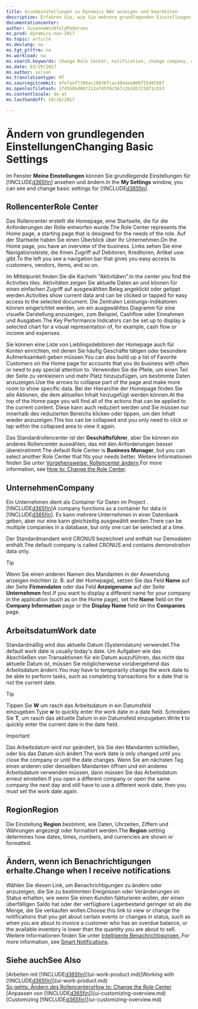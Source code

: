 ```yaml
---
title: Grundeinstellungen in Dynamics NAV anzeigen und bearbeiten
description: Erfahren Sie, wie Sie mehrere grundlegenden Einstellungen in Dynamics NAV einrichten, zum Beispiel im Rollencenter, im Unternehmen oder im Arbeitsdatum.
documentationcenter: 
author: SusanneWindfeldPedersen
ms.prod: dynamics-nav-2017
ms.topic: article
ms.devlang: na
ms.tgt_pltfrm: na
ms.workload: na
ms.search.keywords: change Role Center, notification, change company, change work date
ms.date: 03/29/2017
ms.author: solsen
ms.translationtype: HT
ms.sourcegitcommit: 4fefaef7380ac10836fcac404eea006f55d8556f
ms.openlocfilehash: 1fd559bd0bf213a745f0c567c2b2d5721071c553
ms.contentlocale: de-at
ms.lasthandoff: 10/16/2017

---
```

# <a name="changing-basic-settings"></a><span data-ttu-id="77c85-103">Ändern von grundlegenden Einstellungen</span><span class="sxs-lookup"><span data-stu-id="77c85-103">Changing Basic Settings</span></span>
<span data-ttu-id="77c85-104">Im Fenster **Meine Einstellungen** können Sie grundlegende Einstellungen für [!INCLUDE[d365fin](includes/d365fin_md.md)] ansehen und ändern.</span><span class="sxs-lookup"><span data-stu-id="77c85-104">In the **My Settings** window, you can see and change basic settings for [!INCLUDE[d365fin](includes/d365fin_md.md)].</span></span>  

## <a name="role-center"></a><span data-ttu-id="77c85-105">Rollencenter</span><span class="sxs-lookup"><span data-stu-id="77c85-105">Role Center</span></span>
<span data-ttu-id="77c85-106">Das Rollencenter erstellt die Homepage, eine Startseite, die für die Anforderungen der Rolle entworfen wurde.</span><span class="sxs-lookup"><span data-stu-id="77c85-106">The Role Center represents the Home page, a starting page that is designed for the needs of the role.</span></span> <span data-ttu-id="77c85-107">Auf der Startseite haben Sie einen Überblick über Ihr Unternehmen.</span><span class="sxs-lookup"><span data-stu-id="77c85-107">On the Home page, you have an overview of the business.</span></span> <span data-ttu-id="77c85-108">Links sehen Sie eine Navigationsleiste, die Ihnen Zugriff auf Debitoren, Kreditoren, Artikel usw. gibt.</span><span class="sxs-lookup"><span data-stu-id="77c85-108">To the left you see a navigation bar that gives you easy access to customers, vendors, items, and so on.</span></span>

<span data-ttu-id="77c85-109">Im Mittelpunkt finden Sie die Kacheln "Aktivitäten".</span><span class="sxs-lookup"><span data-stu-id="77c85-109">In the center you find the Activities tiles.</span></span> <span data-ttu-id="77c85-110">Aktivitäten zeigen Sie aktuelle Daten an und können für einen einfachen Zugriff auf ausgewählten Beleg angeklickt oder getippt werden.</span><span class="sxs-lookup"><span data-stu-id="77c85-110">Activities show current data and can be clicked or tapped for easy access to the selected document.</span></span> <span data-ttu-id="77c85-111">Die Zentralen Leistungs-Indikatoren können eingerichtet werden, um ein ausgewähltes Diagramm für eine visuelle Darstellung anzuzeigen, zum Beispiel, Cashflow oder Einnahmen und Ausgaben.</span><span class="sxs-lookup"><span data-stu-id="77c85-111">The Key Performance Indicators can be set up to display a selected chart for a visual representation of, for example, cash flow or income and expenses.</span></span>

<span data-ttu-id="77c85-112">Sie können eine Liste von Lieblingsdebitoren der Homepage auch für Konten einrichten, mit denen Sie häufig Geschäfte tätigen oder besondere Aufmerksamkeit geben müssen.</span><span class="sxs-lookup"><span data-stu-id="77c85-112">You can also build up a list of Favorite Customers on the Home page for accounts that you do business with often or need to pay special attention to.</span></span> <span data-ttu-id="77c85-113">Verwenden Sie die Pfeile, um einen Teil der Seite zu verkleinern und mehr Platz hinzuzufügen, um bestimmte Daten anzuzeigen.</span><span class="sxs-lookup"><span data-stu-id="77c85-113">Use the arrows to collapse part of the page and make more room to show specific data.</span></span> <span data-ttu-id="77c85-114">Bei der Hierarchie der Homepage finden Sie alle Aktionen, die dem aktuellen Inhalt hinzugefügt werden können.</span><span class="sxs-lookup"><span data-stu-id="77c85-114">At the top of the Home page you will find all of the actions that can be applied to the current content.</span></span> <span data-ttu-id="77c85-115">Diese kann auch reduziert werden und Sie müssen nur innerhalb des reduzierten Bereichs klicken oder tippen, um den Inhalt wieder anzuzeigen.</span><span class="sxs-lookup"><span data-stu-id="77c85-115">This too can be collapsed and you only need to click or tap within the collapsed area to view it again.</span></span>

<span data-ttu-id="77c85-116">Das Standardrollencenter ist der **Geschäftsführer**, aber Sie können ein anderes Rollencenter auswählen, das mit den Anforderungen besser übereinstimmt.</span><span class="sxs-lookup"><span data-stu-id="77c85-116">The default Role Center is **Business Manager**, but you can select another Role Center that fits your needs better.</span></span> <span data-ttu-id="77c85-117">Weitere Informationen finden Sie unter [Vorgehensweise: Rollencenter ändern](change-role.md).</span><span class="sxs-lookup"><span data-stu-id="77c85-117">For more information, see [How to: Change the Role Center](change-role.md).</span></span>

## <a name="company"></a><span data-ttu-id="77c85-118">Unternehmen</span><span class="sxs-lookup"><span data-stu-id="77c85-118">Company</span></span>
<span data-ttu-id="77c85-119">Ein Unternehmen dient als Container für Daten im Project .[!INCLUDE[d365fin](includes/d365fin_md.md)]</span><span class="sxs-lookup"><span data-stu-id="77c85-119">A company functions as a container for data in [!INCLUDE[d365fin](includes/d365fin_md.md)].</span></span> <span data-ttu-id="77c85-120">Es kann mehrere Unternehmen in einer Datenbank geben, aber nur eine kann gleichzeitig ausgewählt werden.</span><span class="sxs-lookup"><span data-stu-id="77c85-120">There can be multiple companies in a database, but only one can be selected at a time.</span></span>

<span data-ttu-id="77c85-121">Der Standardmandant wird CRONUS bezeichnet und enthält nur Demodaten enthält.</span><span class="sxs-lookup"><span data-stu-id="77c85-121">The default company is called CRONUS and contains demonstration data only.</span></span>

> [!TIP]  
>   <span data-ttu-id="77c85-122">Wenn Sie einen anderen Namen des Mandanten in der Anwendung anzeigen möchten (z. B. auf der Homepage), setzen Sie das Feld **Name** auf der Seite **Firmendaten** oder das Feld **Anzeigename** auf der Seite **Unternehmen** fest.</span><span class="sxs-lookup"><span data-stu-id="77c85-122">If you want to display a different name for your company in the application (such as on the Home page), set the **Name** field on the **Company Information** page or the **Display Name** field on the **Companies** page.</span></span>  

## <a name="work-date"></a><span data-ttu-id="77c85-123">Arbeitsdatum</span><span class="sxs-lookup"><span data-stu-id="77c85-123">Work date</span></span>
<span data-ttu-id="77c85-124">Standardmäßig wird das aktuelle Datum (Systemdatum) verwendet.</span><span class="sxs-lookup"><span data-stu-id="77c85-124">The default work date is usually today's date.</span></span> <span data-ttu-id="77c85-125">Um Aufgaben wie das Abschließen von Transaktionen für ein Datum auszuführen, das nicht das aktuelle Datum ist, müssen Sie möglicherweise vorübergehend das Arbeitsdatum ändern.</span><span class="sxs-lookup"><span data-stu-id="77c85-125">You may have to temporarily change the work date to be able to perform tasks, such as completing transactions for a date that is not the current date.</span></span>

> [!TIP]  
>   <span data-ttu-id="77c85-126">Tippen Sie **W** um rasch das Arbeitsdatum in ein Datumsfeld einzugeben.</span><span class="sxs-lookup"><span data-stu-id="77c85-126">Type **w** to quickly enter the work date in a date field.</span></span> <span data-ttu-id="77c85-127">Schreiben Sie **T**, um rasch das aktuelle Datum in ein Datumsfeld einzugeben.</span><span class="sxs-lookup"><span data-stu-id="77c85-127">Write **t** to quickly enter the current date in the date field.</span></span>

> [!IMPORTANT]  
>   <span data-ttu-id="77c85-128">Das Arbeitsdatum wird nur geändert, bis Sie den Mandanten schließen, oder bis das Datum sich ändert.</span><span class="sxs-lookup"><span data-stu-id="77c85-128">The work date is only changed until you close the company or until the date changes.</span></span> <span data-ttu-id="77c85-129">Wenn Sie am nächsten Tag einen anderen oder denselben Mandanten öffnen und ein anderes Arbeitsdatum verwenden müssen, dann müssen Sie das Arbeitsdatum erneut einstellen.</span><span class="sxs-lookup"><span data-stu-id="77c85-129">If you open a different company or open the same company the next day and still have to use a different work date, then you must set the work date again.</span></span>

## <a name="region"></a><span data-ttu-id="77c85-130">Region</span><span class="sxs-lookup"><span data-stu-id="77c85-130">Region</span></span>
<span data-ttu-id="77c85-131">Die Einstellung **Region** bestimmt, wie Daten, Uhrzeiten, Ziffern und Währungen angezeigt oder formatiert werden.</span><span class="sxs-lookup"><span data-stu-id="77c85-131">The **Region** setting determines how dates, times, numbers, and currencies are shown or formatted.</span></span>   

## <a name="change-when-i-receive-notifications"></a><span data-ttu-id="77c85-132">Ändern, wenn ich Benachrichtigungen erhalte.</span><span class="sxs-lookup"><span data-stu-id="77c85-132">Change when I receive notifications</span></span>
<span data-ttu-id="77c85-133">Wählen Sie diesen Link, um Benachrichtigungen zu ändern oder anzuzeigen, die Sie zu bestimmten Ereignissen oder Veränderungen im Status erhalten, wie wenn Sie einen Kunden fakturieren wollen, der einen überfälligen Saldo hat oder der verfügbare Lagerbestand geringer ist als die Menge, die Sie verkaufen wollen.</span><span class="sxs-lookup"><span data-stu-id="77c85-133">Choose this link to view or change the notifications that you get about certain events or changes in status, such as when you are about to invoice a customer who has an overdue balance, or the available inventory is lower than the quantity you are about to sell.</span></span> <span data-ttu-id="77c85-134">Weitere Informationen finden Sie unter [Intelligente Benachrichtigungen ](ui-smart-notifications.md).</span><span class="sxs-lookup"><span data-stu-id="77c85-134">For more information, see [Smart Notifications](ui-smart-notifications.md).</span></span>

## <a name="see-also"></a><span data-ttu-id="77c85-135">Siehe auch</span><span class="sxs-lookup"><span data-stu-id="77c85-135">See Also</span></span>
<span data-ttu-id="77c85-136">[Arbeiten mit [!INCLUDE[d365fin](includes/d365fin_md.md)]](ui-work-product.md)</span><span class="sxs-lookup"><span data-stu-id="77c85-136">[Working with [!INCLUDE[d365fin](includes/d365fin_md.md)]](ui-work-product.md)</span></span>  
[<span data-ttu-id="77c85-137">So gehts: Ändern des Rollencenters</span><span class="sxs-lookup"><span data-stu-id="77c85-137">How to: Change the Role Center</span></span>](change-role.md)  
<span data-ttu-id="77c85-138">[Anpassen von [!INCLUDE[d365fin](includes/d365fin_md.md)]](ui-customizing-overview.md)</span><span class="sxs-lookup"><span data-stu-id="77c85-138">[Customizing [!INCLUDE[d365fin](includes/d365fin_md.md)]](ui-customizing-overview.md)</span></span>  

